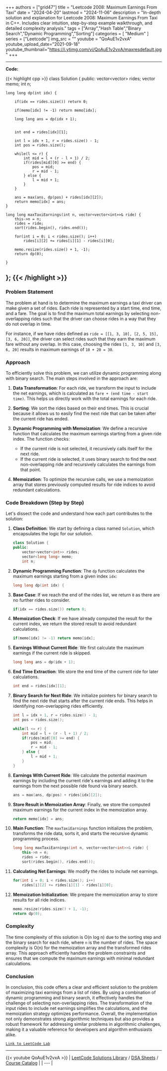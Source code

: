 
+++
authors = ["grid47"]
title = "Leetcode 2008: Maximum Earnings From Taxi"
date = "2024-04-20"
lastmod = "2024-11-06"
description = "In-depth solution and explanation for Leetcode 2008: Maximum Earnings From Taxi in C++. Includes clear intuition, step-by-step example walkthrough, and detailed complexity analysis."
tags = ["Array","Hash Table","Binary Search","Dynamic Programming","Sorting"]
categories = [
    "Medium"
]
series = ["Leetcode"]
img_src = ""
youtube = "QoAuE1v2vxA"
youtube_upload_date="2021-09-18"
youtube_thumbnail="https://i.ytimg.com/vi/QoAuE1v2vxA/maxresdefault.jpg"
+++



---
**Code:**

{{< highlight cpp >}}
class Solution {
public:
    vector<vector<int>> rides;
    vector<long long> memo;
    int n;

    long long dp(int idx) {
        
        if(idx == rides.size()) return 0;
        
        if(memo[idx] != -1) return memo[idx];
        
        long long ans = dp(idx + 1);
                
        
        int end = rides[idx][1];
        
        int l = idx + 1, r = rides.size() - 1;
        int pos = rides.size();
        
        while(l <= r) {
            int mid = l + (r - l + 1) / 2;
            if(rides[mid][0] >= end) {
                pos = mid;
                r = mid - 1;
            } else {
                l = mid + 1;
            }
        }
            
        ans = max(ans, dp(pos) + rides[idx][2]);        
        return memo[idx] = ans;
    }
    
    long long maxTaxiEarnings(int n, vector<vector<int>>& ride) {
        this->n = n;
        rides = ride;
        sort(rides.begin(), rides.end());
        
        for(int i = 0; i < rides.size(); i++)
            rides[i][2] += rides[i][1] - rides[i][0];
        
        memo.resize(rides.size() + 1, -1);
        return dp(0);

    }
};
{{< /highlight >}}
---

### Problem Statement

The problem at hand is to determine the maximum earnings a taxi driver can make given a set of rides. Each ride is represented by a start time, end time, and a fare. The goal is to find the maximum total earnings by selecting non-overlapping rides such that the driver can choose rides in a way that they do not overlap in time. 

For instance, if we have rides defined as `ride = [[1, 3, 10], [2, 5, 15], [3, 6, 20]]`, the driver can select rides such that they earn the maximum fare without any overlap. In this case, choosing the rides `[1, 3, 10]` and `[3, 6, 20]` results in maximum earnings of `10 + 20 = 30`.

### Approach

To efficiently solve this problem, we can utilize dynamic programming along with binary search. The main steps involved in the approach are:

1. **Data Transformation**: For each ride, we transform the input to include the net earnings, which is calculated as `fare + (end time - start time)`. This helps us directly work with the total earnings for each ride.

2. **Sorting**: We sort the rides based on their end times. This is crucial because it allows us to easily find the next ride that can be taken after the current ride has ended.

3. **Dynamic Programming with Memoization**: We define a recursive function that calculates the maximum earnings starting from a given ride index. The function checks:
   - If the current ride is not selected, it recursively calls itself for the next ride.
   - If the current ride is selected, it uses binary search to find the next non-overlapping ride and recursively calculates the earnings from that point.

4. **Memoization**: To optimize the recursive calls, we use a memoization array that stores previously computed results for ride indices to avoid redundant calculations.

### Code Breakdown (Step by Step)

Let's dissect the code and understand how each part contributes to the solution:

1. **Class Definition**: We start by defining a class named `Solution`, which encapsulates the logic for our solution.

    ```cpp
    class Solution {
    public:
        vector<vector<int>> rides;
        vector<long long> memo;
        int n;
    ```

2. **Dynamic Programming Function**: The `dp` function calculates the maximum earnings starting from a given index `idx`:

    ```cpp
    long long dp(int idx) {
    ```

3. **Base Case**: If we reach the end of the rides list, we return `0` as there are no further rides to consider.

    ```cpp
    if(idx == rides.size()) return 0;
    ```

4. **Memoization Check**: If we have already computed the result for the current index, we return the stored result to avoid redundant calculations.

    ```cpp
    if(memo[idx] != -1) return memo[idx];
    ```

5. **Earnings Without Current Ride**: We first calculate the maximum earnings if the current ride is skipped.

    ```cpp
    long long ans = dp(idx + 1);
    ```

6. **End Time Extraction**: We store the end time of the current ride for later calculations.

    ```cpp
    int end = rides[idx][1];
    ```

7. **Binary Search for Next Ride**: We initialize pointers for binary search to find the next ride that starts after the current ride ends. This helps in identifying non-overlapping rides efficiently.

    ```cpp
    int l = idx + 1, r = rides.size() - 1;
    int pos = rides.size();
    
    while(l <= r) {
        int mid = l + (r - l + 1) / 2;
        if(rides[mid][0] >= end) {
            pos = mid;
            r = mid - 1;
        } else {
            l = mid + 1;
        }
    }
    ```

8. **Earnings With Current Ride**: We calculate the potential maximum earnings by including the current ride's earnings and adding it to the earnings from the next possible ride found via binary search.

    ```cpp
    ans = max(ans, dp(pos) + rides[idx][2]);
    ```

9. **Store Result in Memoization Array**: Finally, we store the computed maximum earnings for the current index in the memoization array.

    ```cpp
    return memo[idx] = ans;
    ```

10. **Main Function**: The `maxTaxiEarnings` function initializes the problem, transforms the ride data, sorts it, and starts the recursive dynamic programming process.

    ```cpp
    long long maxTaxiEarnings(int n, vector<vector<int>>& ride) {
        this->n = n;
        rides = ride;
        sort(rides.begin(), rides.end());
    ```

11. **Calculating Net Earnings**: We modify the rides to include net earnings.

    ```cpp
    for(int i = 0; i < rides.size(); i++)
        rides[i][2] += rides[i][1] - rides[i][0];
    ```

12. **Memoization Initialization**: We prepare the memoization array to store results for all ride indices.

    ```cpp
    memo.resize(rides.size() + 1, -1);
    return dp(0);
    ```

### Complexity

The time complexity of this solution is O(n log n) due to the sorting step and the binary search for each ride, where `n` is the number of rides. The space complexity is O(n) for the memoization array and the transformed rides array. This approach efficiently handles the problem constraints and ensures that we compute the maximum earnings with minimal redundant calculations.

### Conclusion

In conclusion, this code offers a clear and efficient solution to the problem of maximizing taxi earnings from a list of rides. By using a combination of dynamic programming and binary search, it effectively handles the challenge of selecting non-overlapping rides. The transformation of the input rides to include net earnings simplifies the calculations, and the memoization strategy optimizes performance. Overall, the implementation not only demonstrates strong algorithmic techniques but also provides a robust framework for addressing similar problems in algorithmic challenges, making it a valuable reference for developers and algorithm enthusiasts alike.

[`Link to LeetCode Lab`](https://leetcode.com/problems/maximum-earnings-from-taxi/description/)

---
{{< youtube QoAuE1v2vxA >}}
| [LeetCode Solutions Library](https://grid47.xyz/leetcode/) / [DSA Sheets](https://grid47.xyz/sheets/) / [Course Catalog](https://grid47.xyz/courses/) |
| --- |
